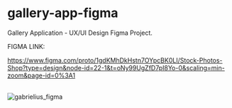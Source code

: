 # gallery-app-figma
Gallery Application - UX/UI Design Figma Project.

FIGMA LINK:

<a>https://www.figma.com/proto/1gdKMhDkHstn7OYpcBK0LI/Stock-Photos-Shop?type=design&node-id=22-1&t=oNy99UgZfD7pI8Yo-0&scaling=min-zoom&page-id=0%3A1</a>
<br><br/>

![gabrielius_figma](https://github.com/gabrieliusjan/gallery-app-figma/assets/144029939/3a10947e-1132-4d1d-94b6-231fce1288af)
